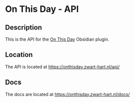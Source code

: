 # On This Day - API

## Description
This is the API for the [On This Day](https://github.com/Milanzor/on-this-day-obsidian-plugin) Obsidian plugin.

## Location
The API is located at https://onthisday.zwart-hart.nl/api/

## Docs
The docs are located at https://onthisday.zwart-hart.nl/docs/
